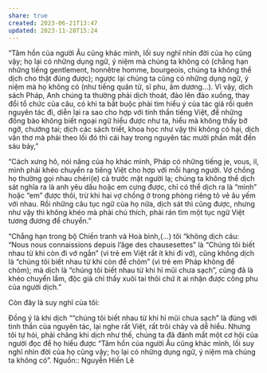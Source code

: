 ```yaml
---
share: true
created: 2023-06-21T13:47
updated: 2023-11-28T15:24
---
```


“Tâm hồn của người Âu cũng khác mình, lối suy nghĩ nhìn đời của họ cũng vậy; họ lại có những dụng ngữ, ý niệm mà chúng ta không có (chẳng hạn những tiếng gentlement, honnêtre homme, bourgeois, chúng ta không thể dịch cho thật đúng được); ngược lại chúng ta cũng có những dụng ngữ, ý niệm mà họ không có (như tiếng quân tử, sĩ phu, âm dương…). Vì vậy, dịch sách Pháp, Anh chúng ta thường phải dịch thoát, đảo lên đảo xuống, thay đổi tổ chức của câu, có khi ta bắt buộc phải tìm hiểu ý của tác giả rồi quên nguyên tác đi, diễn lại ra sao cho hợp với tinh thần tiếng Việt, để những đồng bào không biết ngoại ngữ hiểu được như ta, hiểu mà không thấy bỡ ngỡ, chướng tai; dịch các sách triết, khoa học như vậy thì không có hại, dịch văn thơ mà phải theo lối đó thì cái hay trong nguyên tác mười phần mất đến sáu bảy,”

“Cách xưng hô, nói năng của họ khác mình, Pháp có những tiếng je, vous, il, mình phải khéo chuyển ra tiếng Việt cho hợp với mỗi hạng người. Vợ chồng họ thường gọi nhau chéri(e) cả trước mặt người lạ; chúng ta không thể dịch sát nghĩa ra là anh yêu dấu hoặc em cưng được, chỉ có thể dịch ra là “mình” hoặc “em” được thôi, trừ khi hai vợ chồng ở trong phòng riêng tỏ vẻ âu yếm với nhau. Rồi những câu tục ngữ của họ nữa, dịch sát thì cũng được, nhưng như vậy thì không khéo mà phải chú thích, phải rán tìm một tục ngữ Việt tương đương để chuyển.”

“Chẳng hạn trong bộ Chiến tranh và Hoà bình,(…) tôi “không dịch câu: “Nous nous connaissions depuis l’âge des chausesettes” là “Chúng tôi biết nhau từ khi còn đi vớ ngắn” (vì trẻ em Việt rất ít khi đi vớ), cũng không dịch là “chúng tôi biết nhau từ khi còn để chỏm” (vì trẻ em Pháp không để chỏm); mà dịch là “chúng tôi biết nhau từ khi hỉ mũi chưa sạch”, cũng đã là khéo chuyển lắm, độc giả chỉ thấy xuôi tai thôi chứ ít ai nhận được công phu của người dịch.”

Còn đây là suy nghĩ của tôi:

Đồng ý là khi dịch ““chúng tôi biết nhau từ khi hỉ mũi chưa sạch” là đúng với tinh thần của nguyên tác, lại nghe rất Việt, rất trôi chảy và dễ hiểu. Nhưng tôi tự hỏi, phải chăng khi dịch như thế, chúng ta đã đánh mất một cơ hội của người đọc để họ hiểu được “Tâm hồn của người Âu cũng khác mình, lối suy nghĩ nhìn đời của họ cũng vậy; họ lại có những dụng ngữ, ý niệm mà chúng ta không có”.
Nguồn:: Nguyễn Hiến Lê
